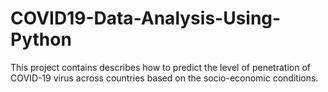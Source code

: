 # COVID19-Data-Analysis-Using-Python
This project contains describes how to predict the level of penetration of COVID-19 virus across countries based on the socio-economic conditions. 
